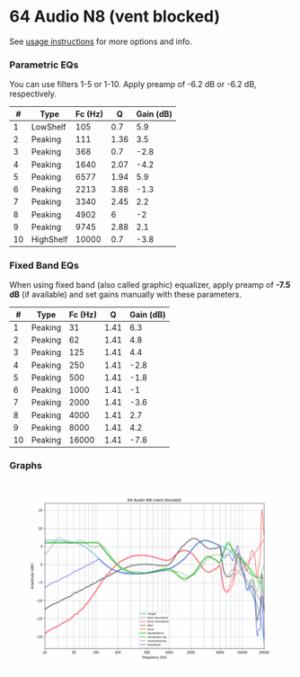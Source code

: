 # 64 Audio N8 (vent blocked)
See [usage instructions](https://github.com/jaakkopasanen/AutoEq#usage) for more options and info.

### Parametric EQs
You can use filters 1-5 or 1-10. Apply preamp of -6.2 dB or -6.2 dB, respectively.

|   # | Type      |   Fc (Hz) |    Q |   Gain (dB) |
|-----|-----------|-----------|------|-------------|
|   1 | LowShelf  |       105 | 0.7  |         5.9 |
|   2 | Peaking   |       111 | 1.36 |         3.5 |
|   3 | Peaking   |       368 | 0.7  |        -2.8 |
|   4 | Peaking   |      1640 | 2.07 |        -4.2 |
|   5 | Peaking   |      6577 | 1.94 |         5.9 |
|   6 | Peaking   |      2213 | 3.88 |        -1.3 |
|   7 | Peaking   |      3340 | 2.45 |         2.2 |
|   8 | Peaking   |      4902 | 6    |        -2   |
|   9 | Peaking   |      9745 | 2.88 |         2.1 |
|  10 | HighShelf |     10000 | 0.7  |        -3.8 |

### Fixed Band EQs
When using fixed band (also called graphic) equalizer, apply preamp of **-7.5 dB** (if available) and set gains manually with these parameters.

|   # | Type    |   Fc (Hz) |    Q |   Gain (dB) |
|-----|---------|-----------|------|-------------|
|   1 | Peaking |        31 | 1.41 |         6.3 |
|   2 | Peaking |        62 | 1.41 |         4.8 |
|   3 | Peaking |       125 | 1.41 |         4.4 |
|   4 | Peaking |       250 | 1.41 |        -2.8 |
|   5 | Peaking |       500 | 1.41 |        -1.8 |
|   6 | Peaking |      1000 | 1.41 |        -1   |
|   7 | Peaking |      2000 | 1.41 |        -3.6 |
|   8 | Peaking |      4000 | 1.41 |         2.7 |
|   9 | Peaking |      8000 | 1.41 |         4.2 |
|  10 | Peaking |     16000 | 1.41 |        -7.8 |

### Graphs
![](./64%20Audio%20N8%20(vent%20blocked).png)

